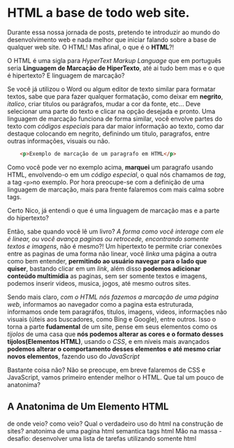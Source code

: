 # HTML a base de todo web site.

Durante essa nossa jornada de posts, pretendo te introduzir ao mundo do desenvolvimento web e nada melhor que iniciar falando sobre a base de qualquer web site. O HTML! Mas afinal, o que é o **HTML**?! 

O HTML é uma sigla para *HyperText Markup Language* que em português seria **Linguagem de Marcação de HiperTexto**, até ai tudo bem mas e o que é hipertexto? E linguagem de marcação?

Se você já utilizou o Word ou algum editor de texto similar para formatar textos, sabe que para fazer qualquer formatação, como deixar em **negrito**, *italico*, criar titulos ou parágrafos, mudar a cor da fonte, etc... Deve selecionar uma parte do texto e clicar na opção desejada e pronto. Uma linguagem de marcação funciona de forma similar, você envolve partes do texto com *códigos especiais* para dar maior informação ao texto, como dar destaque colocando em negrito, definindo um titulo, paragrafos, entre outras informações, visuais ou não.
	
```html
	<p>Exemplo de marcação de um paragrafo em HTML</p>
```
	
Como você pode ver no exemplo acima, **marquei** um paragrafo usando HTML, envolvendo-o em um *código especial*, o qual nós chamamos de *tag*, a tag `<p>`no exemplo. Por hora preocupe-se com a definição de uma linguagem de marcação, mais para frente falaremos com mais calma sobre tags.

Certo Nico, já entendi o que é uma linguagem de marcação mas e a parte do hipertexto?

Então, sabe quando você lê um livro? *A forma como você interage com ele é linear, ou você avança paginas ou retrocede, encontrando somente textos e imagens*, não é mesmo?! Um hipertexto te permite criar conexões entre as paginas de uma forma não linear, você *linka* uma página a outra como bem entender, **permitindo ao usuário navegar para o lado que quiser**, bastando clicar em um *link*, além disso **podemos adicionar conteúdo multimídia** as paginas, sem ser somente textos e imagens, podemos inserir videos, musica, jogos, até mesmo outros sites.

Sendo mais claro, *com o HTML nós fazemos a marcação de uma página web*, informamos ao navegador como a pagina esta estruturada, informamos onde tem paragráfos, titulos, imagens, videos, informações não visuais (úteis aos buscadores, como Bing e Google), entre outros. Isso o torna a parte **fudamental** de um site, pense em seus elementos como os *tijolos* de uma casa que **nós podemos alterar as cores e o formato desses tijolos(Elementos HTML)**, usando o *CSS*, e em níveis mais avançados **podemos alterar o comportamento desses elementos e até mesmo criar novos elementos**, fazendo uso do *JavaScript*

Bastante coisa não? Não se preocupe, em breve falaremos de CSS e JavaScript, vamos primeiro entender melhor o HTML. Que tal um pouco de anatonima?

## A Anatonima de Um Elemento HTML

de onde veio?
como veio?
Qual o verdadeiro uso do html na construção de sites?
anatonima de uma pagina html
semantica
tags html
Mão na massa - desafio: desenvolver uma lista de tarefas utilizando somente html